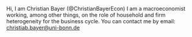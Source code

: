 Hi, I am Christian Bayer (@ChristianBayerEcon)
I am a macroeconomist working, among other things, on the role of household and firm heterogeneity for the business cycle.
You can contact me by email: christiab.bayer@uni-bonn.de

<!---
ChristianBayerEcon/ChristianBayerEcon is a ✨ special ✨ repository because its `README.md` (this file) appears on your GitHub profile.
You can click the Preview link to take a look at your changes.
--->
